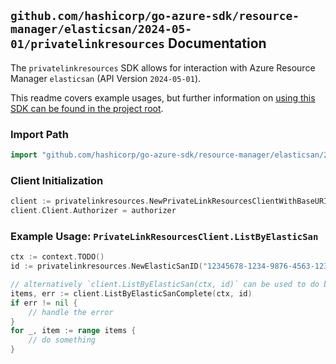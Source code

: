 
## `github.com/hashicorp/go-azure-sdk/resource-manager/elasticsan/2024-05-01/privatelinkresources` Documentation

The `privatelinkresources` SDK allows for interaction with Azure Resource Manager `elasticsan` (API Version `2024-05-01`).

This readme covers example usages, but further information on [using this SDK can be found in the project root](https://github.com/hashicorp/go-azure-sdk/tree/main/docs).

### Import Path

```go
import "github.com/hashicorp/go-azure-sdk/resource-manager/elasticsan/2024-05-01/privatelinkresources"
```


### Client Initialization

```go
client := privatelinkresources.NewPrivateLinkResourcesClientWithBaseURI("https://management.azure.com")
client.Client.Authorizer = authorizer
```


### Example Usage: `PrivateLinkResourcesClient.ListByElasticSan`

```go
ctx := context.TODO()
id := privatelinkresources.NewElasticSanID("12345678-1234-9876-4563-123456789012", "example-resource-group", "elasticSanName")

// alternatively `client.ListByElasticSan(ctx, id)` can be used to do batched pagination
items, err := client.ListByElasticSanComplete(ctx, id)
if err != nil {
	// handle the error
}
for _, item := range items {
	// do something
}
```
